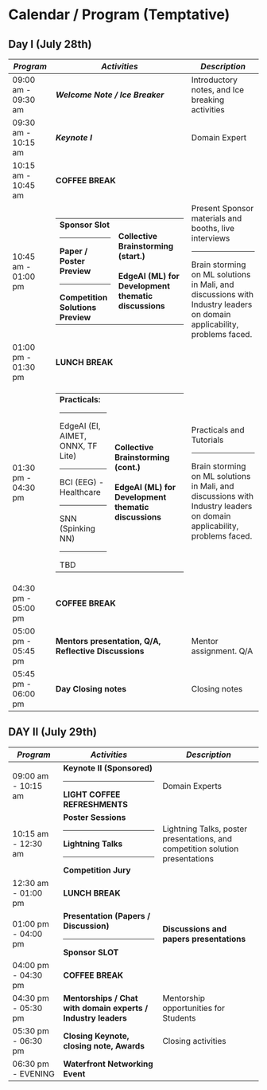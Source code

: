 # Calendar / Program (Temptative)

## Day I (July 28th)

| ***Program*** | ***Activities*** | ***Description*** |
|---------------|------------------|-------------------|
| 09:00 am - 09:30 am | ***Welcome Note / Ice Breaker*** | Introductory notes, and Ice breaking activities |
| 09:30 am - 10:15 am | ***Keynote I*** | Domain Expert |
| 10:15 am - 10:45 am | **COFFEE BREAK** |
| 10:45 am - 01:00 pm | <table><tr><td>**Sponsor Slot**<hr>**Paper / Poster Preview**<hr>**Competition Solutions Preview**</td><td>**Collective Brainstorming (start.)**<br><br>**EdgeAI (ML) for Development thematic discussions**</td></tr></table>| Present Sponsor materials and booths, live interviews <hr> Brain storming on ML solutions in Mali, and discussions with Industry leaders on domain applicability, problems faced. |
| 01:00 pm - 01:30 pm | **LUNCH BREAK**  |
| 01:30 pm -  04:30 pm | <table><tr><td>**Practicals:** <hr>EdgeAI (EI, AIMET, ONNX, TF Lite)<hr>BCI (EEG) - Healthcare <hr>SNN (Spinking NN)<hr>TBD</td><td>**Collective Brainstorming (cont.)**<br><br>**EdgeAI (ML) for Development thematic discussions**</td></tr> </table> | Practicals and Tutorials <hr> Brain storming on ML solutions in Mali, and discussions with Industry leaders on domain applicability, problems faced. |
| 04:30 pm - 05:00 pm | **COFFEE BREAK** |
| 05:00 pm - 05:45 pm | **Mentors presentation, Q/A,  Reflective Discussions** | Mentor assignment. Q/A |
| 05:45 pm - 06:00 pm | **Day Closing notes** | Closing notes |

## DAY II (July 29th)

| ***Program*** | ***Activities*** | ***Description*** |
|---------------|------------------|-------------------|
| 09:00 am - 10:15 am | **Keynote II (Sponsored)** <hr> **LIGHT COFFEE REFRESHMENTS** | Domain Experts |
| 10:15 am - 12:30 am | **Poster Sessions**<hr> **Lightning Talks** <hr> **Competition Jury** | Lightning Talks, poster presentations, and competition solution presentations |
| 12:30 am - 01:00 pm | **LUNCH BREAK**  |
| 01:00 pm - 04:00 pm | **Presentation (Papers / Discussion)** <hr> **Sponsor SLOT** | **Discussions and papers presentations** |
| 04:00 pm - 04:30 pm | **COFFEE BREAK** |
| 04:30 pm - 05:30 pm | **Mentorships / Chat with domain experts / Industry leaders** | Mentorship opportunities for Students |
| 05:30 pm - 06:30 pm | **Closing Keynote, closing note, Awards** | Closing activities |
|06:30 pm - EVENING | **Waterfront Networking Event** | |
